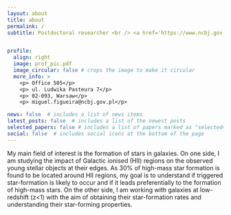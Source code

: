```yaml
---
layout: about
title: about
permalink: /
subtitle: Postdoctoral researcher <br /> <a href='https://www.ncbj.gov.pl/en/bp4'>NCBJ, Poland</a> <br /> <hr>


profile:
  align: right
  image: prof_pic.pdf
  image_circular: false # crops the image to make it circular
  more_info: >
    <p> Office 505</p>
    <p> ul. Ludwika Pasteura 7</p>
    <p> 02-093, Warsaw</p>
    <p> miguel.figueira@ncbj.gov.pl</p>

news: false  # includes a list of news items
latest_posts: false  # includes a list of the newest posts
selected_papers: false # includes a list of papers marked as "selected={true}"
social: false  # includes social icons at the bottom of the page
---
```

<!-- I am interested in studying low surface brightness galaxies (LSBs). Their formation and evolution are still debated questions in the extragalactic community. I use observational data (UV, optical) of LSBs, in combination with galaxy evolution models to constrain their properties (e.g., star formation, environmental interactions). During my postdoc at NCBJ, I am working with the ASTROdust group (led by Katarzyna Małek) to characterize the dust attenuation in a large sample of galaxies observed by Herschel. I am also an active member of the LSST Galaxies Science Collaboration, with a special focus on low surface brightness science. -->

My main field of interest is the formation of stars in galaxies. On one side, I am studying the impact of Galactic ionised (HII) regions on the observed young stellar objects at their edges. As 30% of high-mass star formation is found to be located around HII regions, my goal is to understand if triggered star-formation is likely to occur and if it leads preferentially to the formation of high-mass stars. On the other side, I am working with galaxies at low-redshift (z<1) with the aim of obtaining their star-formation rates and understanding their star-forming properties.
<!-- [LSST Galaxies Science Collaboration](https://sites.google.com/view/lsstgsc). -->
